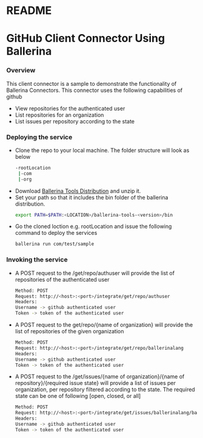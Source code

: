 # README
# GitHub Client Connector Using Ballerina

### Overview
This client connector is a sample to demonstrate the functionality of Ballerina Connectors. This connector uses the following capabilities of github
 * View repositories for the authenticated user
 * List repositories for an organization
 * List issues per repository according to the state

### Deploying the service

* Clone the repo to your local machine. The folder structure will look as below
    ```sh
    -rootLocation
     |-com
     |-org
    ```
* Download [Ballerina Tools Distribution](https://ballerinalang.org/downloads/) and unzip it.
* Set your path so that it includes the bin folder of the ballerina distribution. 
    ```sh
    export PATH=$PATH:<LOCATION>/ballerina-tools-<version>/bin
    ```
* Go the cloned loction e.g. rootLocation and issue the following command to deploy the services 
    ```sh
    ballerina run com/test/sample
    ```
### Invoking the service
* A POST request to the /get/repo/authuser will provide the list of repositories of the authenticated user
    ```sh
    Method: POST
    Request: http://<host>:<port>/integrate/get/repo/authuser
    Headers:
    Username -> github authenticated user
    Token -> token of the authenticated user
    ```
* A POST request to the get/repo/{name of organization} will provide the list of repositories of the given organization
    ```sh
    Method: POST
    Request: http://<host>:<port>/integrate/get/repo/ballerinalang
    Headers:
    Username -> github authenticated user
    Token -> token of the authenticated user
    ```
* A POST request to the /get/issues/{name of organization}/{name of repository}/{required issue state} will provide a list of issues per organization, per repository filtered according to the state. The required state can be one of following [open, closed, or all]
    ```sh
    Method: POST
    Request: http://<host>:<port>/integrate/get/issues/ballerinalang/ballerina/open
    Headers:
    Username -> github authenticated user
    Token -> token of the authenticated user
    ```
